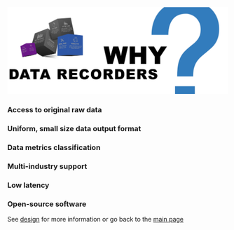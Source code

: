 
<img src="/docs/img/data-recorders-why.jpg" />

### Access to original raw data

### Uniform, small size data output format 

### Data metrics classification

### Multi-industry support

### Low latency

### Open-source software

See [design](design.md) for more information or go back to the [main page](https://github.com/sparvu/data-recorders)
